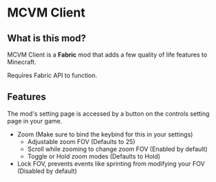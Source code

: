 # MCVM Client

## What is this mod?

MCVM Client is a **Fabric** mod that adds a few quality of life features to Minecraft.

Requires Fabric API to function.

## Features
The mod's setting page is accessed by a button on the controls setting page in your game.

- Zoom (Make sure to bind the keybind for this in your settings)
   - Adjustable zoom FOV (Defaults to 25)
   - Scroll while zooming to change zoom FOV (Enabled by default)
   - Toggle or Hold zoom modes (Defaults to Hold)
- Lock FOV, prevents events like sprinting from modifying your FOV (Disabled by default)
